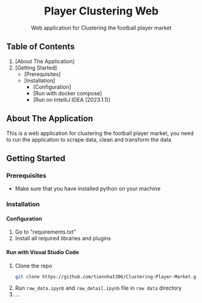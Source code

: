 <span id="readme-top"></span>
<div style="text-align: center;">
   <h1 style="text-align: center;">Player Clustering Web</h1>
   <p style="text-align: center;">Web application for Clustering the football player market</p>
</div>

## Table of Contents

1. [About The Application]
2. [Getting Started]
    * [Prerequisites]
    * [Installation]
        * [Configuration]
        * [Run with docker compose]
        * [Run on IntelliJ IDEA (2023.1.1)]

## About The Application

This is a web application for clustering the football player market, you need to run the application to scrape data, clean and transform the data

## Getting Started

### Prerequisites

* Make sure that you have installed python on your machine

### Installation

#### Configuration
1. Go to "requirements.txt"
2. Install all required libraries and plugins

#### Run with Visual Studio Code

1. Clone the repo
   ```sh
   git clone https://github.com/tiennhat306/Clustering-Player-Market.git
    ```
2. Run `raw_data.ipynb` and `raw_detail.ipynb` file in `raw data` directory
3. ...